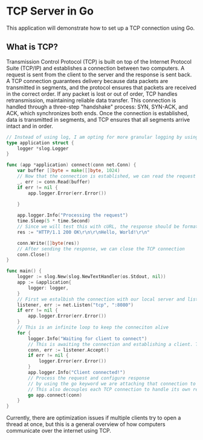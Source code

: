 # TCP Server in Go

This application will demonstrate how to set up a TCP connection using Go. 

## What is TCP?

Transmission Control Protocol (TCP) is built on top of the Internet Protocol Suite (TCP/IP) and establishes a connection between two computers. A request is sent from the client to the server and the response is sent back. A TCP connection guarantees delivery because data packets are transmitted in segments, and the protocol ensures that packets are received in the correct order. If any packet is lost or out of order, TCP handles retransmission, maintaining reliable data transfer. This connection is handled through a three-step "handshake" process: SYN, SYN-ACK, and ACK, which synchronizes both ends. Once the connection is established, data is transmitted in segments, and TCP ensures that all segments arrive intact and in order.

```go
// Instead of using log, I am opting for more granular logging by using depedency injection. This pattern also allows us to create new universal methods attached to our application that will recieve the app struct
type application struct {
	logger *slog.Logger
}

func (app *application) connect(conn net.Conn) {
	var buffer []byte = make([]byte, 1024)
	// Now that the connection is established, we can read the request
	_, err := conn.Read(buffer)
	if err != nil {
		app.logger.Error(err.Error())
	
	}

	app.logger.Info("Processing the request")
	time.Sleep(5 * time.Second)
	// Since we will test this with cURL, the response should be formatted as an HTTP response header
	res := "HTTP/1.1 200 OK\r\n\r\nHello, World!\r\n"

	conn.Write([]byte(res))
	// After sending the response, we can close the TCP connection
	conn.Close()
}

func main() {
	logger := slog.New(slog.NewTextHandler(os.Stdout, nil))
	app := &application{
		logger: logger,
	}
	// First we estalbish the connection with our local server and listen to a specified port on the server
	listener, err := net.Listen("tcp", ":8080")
	if err != nil {
		app.logger.Error(err.Error())
	}
	// This is an infinite loop to keep the conneciton alive
	for {
		logger.Info("Waiting for client to connect")
		// This is awaiting the connection and establishing a client. This is a blocking call, so the server will not proceed until this receives data
		conn, err := listener.Accept()
		if err != nil {
			logger.Error(err.Error())
		}
		app.logger.Info("Client connected!")
		// Process the request and configure response
		// by using the go keyword we are attaching that connection to a thread, allowing our server to handle multiple requests
        // This also decouples each TCP connection to handle its own read, write processes
		go app.connect(conn)
	}
}
```

Currently, there are optimization issues if multiple clients try to open a thread at once, but this is a general overview of how computers communicate over the internet using TCP.
